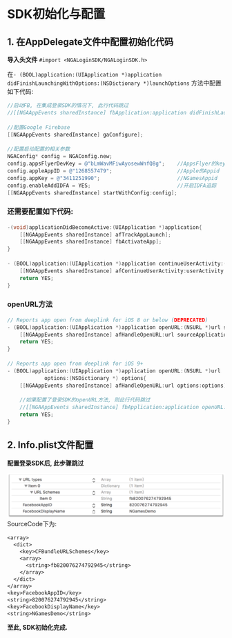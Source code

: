 # SDK初始化与配置

## 1. 在AppDelegate文件中配置初始化代码

**导入头文件** `#import <NGALoginSDK/NGALoginSDK.h>`

在`- (BOOL)application:(UIApplication *)application didFinishLaunchingWithOptions:(NSDictionary *)launchOptions` 方法中配置如下代码:

```objectivec
//启动FB, 在集成登录SDK的情况下, 此行代码跳过
//[[NGAAppEvents sharedInstance] fbApplication:application didFinishLaunchingWithOptions:launchOptions];

//配置Google Firebase
[[NGAAppEvents sharedInstance] gaConfigure];

//配置启动配置的相关参数
NGAConfig* config = NGAConfig.new;
config.appsFlyerDevKey = @"bLmWavMFiwAyosewWnfQ8g";    //AppsFlyer的key
config.appleAppID = @"1268557479";                     //Apple的Appid
config.appKey = @"3411251990";                         //NGamesAppid
config.enableAddIDFA = YES;                            //开启IDFA追踪
[[NGAAppEvents sharedInstance] startWithConfig:config];
```

### 还需要配置如下代码:

```objectivec
-(void)applicationDidBecomeActive:(UIApplication *)application{
    [[NGAAppEvents sharedInstance] afTrackAppLaunch];
    [[NGAAppEvents sharedInstance] fbActivateApp];
}

- (BOOL)application:(UIApplication *)application continueUserActivity:(NSUserActivity *)userActivity restorationHandler:(void (^)(NSArray *_Nullable))restorationHandler{
    [[NGAAppEvents sharedInstance] afContinueUserActivity:userActivity restorationHandler:restorationHandler];
    return YES;
}
```

### openURL方法

```objectivec
// Reports app open from deeplink for iOS 8 or below (DEPRECATED)
- (BOOL)application:(UIApplication *)application openURL:(NSURL *)url sourceApplication:(NSString*)sourceApplication annotation:(id)annotation{
    [[NGAAppEvents sharedInstance] afHandleOpenURL:url sourceApplication:sourceApplication withAnnotation:annotation];
    return YES;
}

// Reports app open from deeplink for iOS 9+
- (BOOL)application:(UIApplication *)application openURL:(NSURL *)url
            options:(NSDictionary *) options{
    [[NGAAppEvents sharedInstance] afHandleOpenURL:url options:options];

    //如果配置了登录SDK的openURL方法, 则此行代码跳过
    //[[NGAAppEvents sharedInstance] fbApplication:application openURL:url options:options];
    return YES;
}
```

## 2. Info.plist文件配置

**配置登录SDK后, 此步骤跳过**

![](../../.gitbook/assets/tu-pian-1.png)SourceCode下为:

```markup
<array>
  <dict>
    <key>CFBundleURLSchemes</key>
    <array>
      <string>fb820076274792945</string>
    </array>
  </dict>
</array>
<key>FacebookAppID</key>
<string>820076274792945</string>
<key>FacebookDisplayName</key>
<string>NGamesDemo</string>
```

**至此, SDK初始化完成.**

